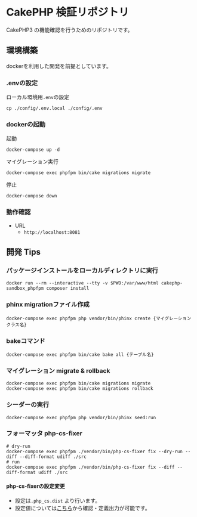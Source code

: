 # CakePHP 検証リポジトリ

CakePHP3 の機能確認を行うためのリポジトリです。

## 環境構築

dockerを利用した開発を前提としています。

### .envの設定

ローカル環境用`.env`の設定

    cp ./config/.env.local ./config/.env

### dockerの起動

起動

    docker-compose up -d

マイグレーション実行

    docker-compose exec phpfpm bin/cake migrations migrate

停止

    docker-compose down

### 動作確認

- URL
  - `http://localhost:8081`

## 開発 Tips

### パッケージインストールをローカルディレクトリに実行

    docker run --rm --interactive --tty -v $PWD:/var/www/html cakephp-sandbox_phpfpm composer install

### phinx migrationファイル作成

    docker-compose exec phpfpm php vendor/bin/phinx create {マイグレーションクラス名}

### bakeコマンド

    docker-compose exec phpfpm bin/cake bake all {テーブル名}

### マイグレーション migrate & rollback

    docker-compose exec phpfpm bin/cake migrations migrate
    docker-compose exec phpfpm bin/cake migrations rollback

### シーダーの実行

    docker-compose exec phpfpm php vendor/bin/phinx seed:run

### フォーマッタ php-cs-fixer

    # dry-run
    docker-compose exec phpfpm ./vendor/bin/php-cs-fixer fix --dry-run --diff --diff-format udiff ./src
    # run
    docker-compose exec phpfpm ./vendor/bin/php-cs-fixer fix --diff --diff-format udiff ./src

#### php-cs-fixerの設定変更

- 設定は`.php_cs.dist` より行います。
- 設定値については[こちら](https://mlocati.github.io/php-cs-fixer-configurator/#version:2.16|configurator)から確認・定義出力が可能です。
